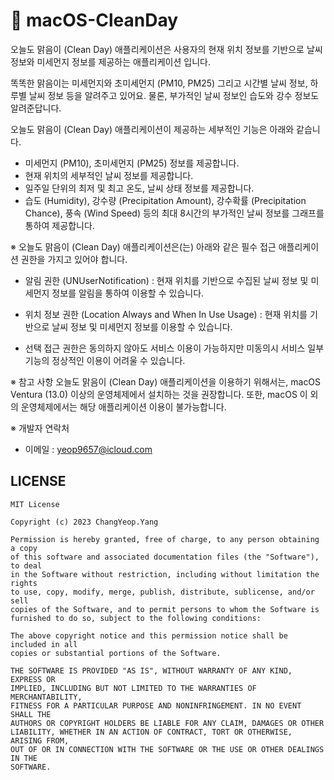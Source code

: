 # 📣 macOS-CleanDay

오늘도 맑음이 (Clean Day) 애플리케이션은 사용자의 현재 위치 정보를 기반으로 날씨 정보와 미세먼지 정보를 제공하는 애플리케이션 입니다. 

똑똑한 맑음이는 미세먼지와 초미세먼지 (PM10, PM25) 그리고 시간별 날씨 정보, 하루별 날씨 정보 등을 알려주고 있어요. 물론, 부가적인 날씨 정보인 습도와 강수 정보도 알려준답니다.

오늘도 맑음이 (Clean Day) 애플리케이션이 제공하는 세부적인 기능은 아래와 같습니다.

- 미세먼지 (PM10), 초미세먼지 (PM25) 정보를 제공합니다.
- 현재 위치의 세부적인 날씨 정보를 제공합니다.
- 일주일 단위의 최저 및 최고 온도, 날씨 상태 정보를 제공합니다.
- 습도 (Humidity), 강수량 (Precipitation Amount), 강수확률 (Precipitation Chance), 풍속 (Wind Speed) 등의 최대 8시간의 부가적인 날씨 정보를 그래프를 통하여 제공합니다.

※ 오늘도 맑음이 (Clean Day) 애플리케이션은(는) 아래와 같은 필수 접근 애플리케이션 권한을 가지고 있어야 합니다.

- 알림 권한 (UNUserNotification) : 현재 위치를 기반으로 수집된 날씨 정보 및 미세먼지 정보를 알림을 통하여 이용할 수 있습니다.

- 위치 정보 권한 (Location Always and When In Use Usage) : 현재 위치를 기반으로 날씨 정보 및 미세먼지 정보를 이용할 수 있습니다.

* 선택 접근 권한은 동의하지 않아도 서비스 이용이 가능하지만 미동의시 서비스 일부 기능의 정상적인 이용이 어려울 수 있습니다.

※ 참고 사항
오늘도 맑음이 (Clean Day) 애플리케이션을 이용하기 위해서는, macOS Ventura (13.0) 이상의 운영체제에서 설치하는 것을 권장합니다. 또한, macOS 이 외의 운영체제에서는 해당 애플리케이션 이용이 불가능합니다.

※ 개발자 연락처
- 이메일 : yeop9657@icloud.com

## LICENSE

```TEXT
MIT License

Copyright (c) 2023 ChangYeop.Yang

Permission is hereby granted, free of charge, to any person obtaining a copy
of this software and associated documentation files (the "Software"), to deal
in the Software without restriction, including without limitation the rights
to use, copy, modify, merge, publish, distribute, sublicense, and/or sell
copies of the Software, and to permit persons to whom the Software is
furnished to do so, subject to the following conditions:

The above copyright notice and this permission notice shall be included in all
copies or substantial portions of the Software.

THE SOFTWARE IS PROVIDED "AS IS", WITHOUT WARRANTY OF ANY KIND, EXPRESS OR
IMPLIED, INCLUDING BUT NOT LIMITED TO THE WARRANTIES OF MERCHANTABILITY,
FITNESS FOR A PARTICULAR PURPOSE AND NONINFRINGEMENT. IN NO EVENT SHALL THE
AUTHORS OR COPYRIGHT HOLDERS BE LIABLE FOR ANY CLAIM, DAMAGES OR OTHER
LIABILITY, WHETHER IN AN ACTION OF CONTRACT, TORT OR OTHERWISE, ARISING FROM,
OUT OF OR IN CONNECTION WITH THE SOFTWARE OR THE USE OR OTHER DEALINGS IN THE
SOFTWARE.
```
